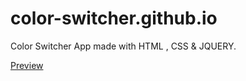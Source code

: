 # color-switcher.github.io
Color Switcher App made with HTML , CSS &amp; JQUERY.


[Preview](https://meherabsamir.github.io/color-switcher/)
